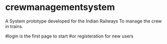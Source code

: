 # crewmanagementsystem
A System prototype developed for the Indian Railways To manage the crew in trains.

#login is the first page to start 
#or registeration for new users
